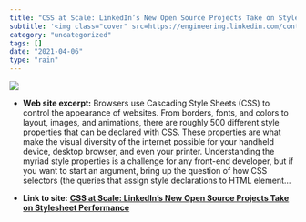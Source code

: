 ```yaml
---
title: "CSS at Scale: LinkedIn’s New Open Source Projects Take on Stylesheet Performance"
subtitle: '<img class="cover" src=https://engineering.linkedin.com/content/dam/engineering/site-assets/images/b...'
category: "uncategorized"
tags: []
date: "2021-04-06"
type: "rain"
---
```

<img class="cover" src=https://engineering.linkedin.com/content/dam/engineering/site-assets/images/blog/posts/2018/04/css-at-scale-1.jpg>



* **Web site excerpt:** Browsers use Cascading Style Sheets (CSS) to control the appearance of websites. From borders, fonts, and colors to layout, images, and animations, there are roughly 500 different style properties that can be declared with CSS. These properties are what make the visual diversity of the internet possible for your handheld device, desktop browser, and even your printer. Understanding the myriad style properties is a challenge for any front-end developer, but if you want to start an argument, bring up the question of how CSS selectors (the queries that assign style declarations to HTML element...

* **Link to site:** **[CSS at Scale: LinkedIn’s New Open Source Projects Take on Stylesheet Performance](https://engineering.linkedin.com/blog/2018/04/css-at-scale--linkedins-new-open-source-projects-take-on-stylesh)**